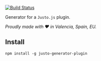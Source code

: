 [![Build Status](https://travis-ci.org/justojsg/justo-generator-plugin.svg?branch=master)](https://travis-ci.org/justojsg/justo-generator-plugin)

Generator for a `Justo.js` plugin.

*Proudly made with ♥ in Valencia, Spain, EU.*

## Install

```
npm install -g justo-generator-plugin
```

